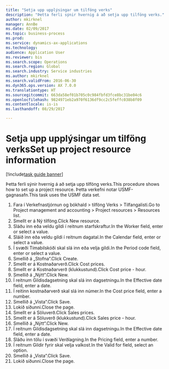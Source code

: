 ```yaml
--- 
title: "Setja upp upplýsingar um tilföng verks"
description: "Þetta ferli sýnir hvernig á að setja upp tilföng verks."
author: mkirknel
manager: AnnBe
ms.date: 02/09/2017
ms.topic: business-process
ms.prod: 
ms.service: dynamics-ax-applications
ms.technology: 
audience: Application User
ms.reviewer: bis
ms.search.scope: Operations
ms.search.region: Global
ms.search.industry: Service industries
ms.author: mkirknel
ms.search.validFrom: 2016-06-30
ms.dyn365.ops.version: AX 7.0.0
ms.translationtype: HT
ms.sourcegitcommit: 663da58ef01b705c0c984fbfd3fce8bc31be04c6
ms.openlocfilehash: 9824971eb2a970f6136df9cc2c5feffc038b8f09
ms.contentlocale: is-is
ms.lasthandoff: 08/29/2017

---
```

# <a name="set-up-project-resource-information"></a><span data-ttu-id="8bd59-103">Setja upp upplýsingar um tilföng verks</span><span class="sxs-lookup"><span data-stu-id="8bd59-103">Set up project resource information</span></span>

[!include[task guide banner](../../includes/task-guide-banner.md)]

<span data-ttu-id="8bd59-104">Þetta ferli sýnir hvernig á að setja upp tilföng verks.</span><span class="sxs-lookup"><span data-stu-id="8bd59-104">This procedure shows how to set up a project resource.</span></span> <span data-ttu-id="8bd59-105">Þetta verkefni notar USMF-gagnasafn.</span><span class="sxs-lookup"><span data-stu-id="8bd59-105">This task uses the USMF data set.</span></span>

1. <span data-ttu-id="8bd59-106">Fara í Verkefnastjórnun og bókhald > tilföng Verks > Tilfangalisti.</span><span class="sxs-lookup"><span data-stu-id="8bd59-106">Go to Project management and accounting > Project resources > Resources list.</span></span>
2. <span data-ttu-id="8bd59-107">Smellt er á Ný tilföng.</span><span class="sxs-lookup"><span data-stu-id="8bd59-107">Click New resource.</span></span>
3. <span data-ttu-id="8bd59-108">Sláðu inn eða veldu gildi í reitnum starfskraftur.</span><span class="sxs-lookup"><span data-stu-id="8bd59-108">In the Worker field, enter or select a value.</span></span>
4. <span data-ttu-id="8bd59-109">Sláið inn eða veldu gildi í reitnum dagatal.</span><span class="sxs-lookup"><span data-stu-id="8bd59-109">In the Calendar field, enter or select a value.</span></span>
5. <span data-ttu-id="8bd59-110">Í svæði Tímabilskóði skal slá inn eða velja gildi.</span><span class="sxs-lookup"><span data-stu-id="8bd59-110">In the Period code field, enter or select a value.</span></span>
6. <span data-ttu-id="8bd59-111">Smellið á „Stofna“.</span><span class="sxs-lookup"><span data-stu-id="8bd59-111">Click Create.</span></span>
7. <span data-ttu-id="8bd59-112">Smellt er á Kostnaðarverð.</span><span class="sxs-lookup"><span data-stu-id="8bd59-112">Click Cost prices.</span></span>
8. <span data-ttu-id="8bd59-113">Smellt er á Kostnaðarverð (klukkustund).</span><span class="sxs-lookup"><span data-stu-id="8bd59-113">Click Cost price - hour.</span></span>
9. <span data-ttu-id="8bd59-114">Smellið á „Nýtt“.</span><span class="sxs-lookup"><span data-stu-id="8bd59-114">Click New.</span></span>
10. <span data-ttu-id="8bd59-115">Í reitnum Gildisdagsetning skal slá inn dagsetningu.</span><span class="sxs-lookup"><span data-stu-id="8bd59-115">In the Effective date field, enter a date.</span></span>
11. <span data-ttu-id="8bd59-116">Í reitinn kostnaðarverð skal slá inn númer.</span><span class="sxs-lookup"><span data-stu-id="8bd59-116">In the Cost price field, enter a number.</span></span>
12. <span data-ttu-id="8bd59-117">Smellið á „Vista“.</span><span class="sxs-lookup"><span data-stu-id="8bd59-117">Click Save.</span></span>
13. <span data-ttu-id="8bd59-118">Lokið síðunni.</span><span class="sxs-lookup"><span data-stu-id="8bd59-118">Close the page.</span></span>
14. <span data-ttu-id="8bd59-119">Smellt er á Söluverð.</span><span class="sxs-lookup"><span data-stu-id="8bd59-119">Click Sales prices.</span></span>
15. <span data-ttu-id="8bd59-120">Smellt er á Söluverð (klukkustund).</span><span class="sxs-lookup"><span data-stu-id="8bd59-120">Click Sales price - hour.</span></span>
16. <span data-ttu-id="8bd59-121">Smellið á „Nýtt“.</span><span class="sxs-lookup"><span data-stu-id="8bd59-121">Click New.</span></span>
17. <span data-ttu-id="8bd59-122">Í reitnum Gildisdagsetning skal slá inn dagsetningu.</span><span class="sxs-lookup"><span data-stu-id="8bd59-122">In the Effective date field, enter a date.</span></span>
18. <span data-ttu-id="8bd59-123">Sláðu inn tölu í svæði Verðlagning.</span><span class="sxs-lookup"><span data-stu-id="8bd59-123">In the Pricing field, enter a number.</span></span>
19. <span data-ttu-id="8bd59-124">Í reitnum Gildir fyrir skal velja valkost.</span><span class="sxs-lookup"><span data-stu-id="8bd59-124">In the Valid for field, select an option.</span></span>
20. <span data-ttu-id="8bd59-125">Smellið á „Vista“.</span><span class="sxs-lookup"><span data-stu-id="8bd59-125">Click Save.</span></span>
21. <span data-ttu-id="8bd59-126">Lokið síðunni.</span><span class="sxs-lookup"><span data-stu-id="8bd59-126">Close the page.</span></span>



